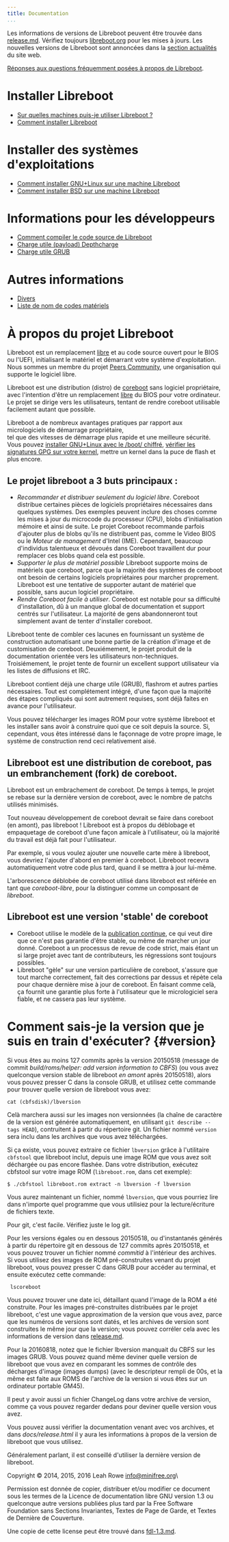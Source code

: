 ```yaml
---
title: Documentation
...
```


Les informations de versions de Libreboot peuvent être trouvée dans [release.md](release.md).
Vérifiez toujours [libreboot.org](/) pour les mises à jours. 
Les nouvelles versions de Libreboot sont annoncées dans la [section actualités](../news/) du site web.

[Réponses aux questions fréquemment posées à propos de Libreboot](../faq.md).


Installer Libreboot
===================

-   [Sur quelles machines puis-je utiliser Libreboot ?](hardware/)
-   [Comment installer Libreboot](install/)


Installer des systèmes d'exploitations
============================

-   [Comment installer GNU+Linux sur une machine Libreboot](gnulinux/)
-   [Comment installer BSD sur une machine Libreboot](bsd/)



Informations pour les développeurs
=================================

-   [Comment compiler le code source de Libreboot](git/)
-   [Charge utile (payload) Depthcharge](depthcharge/)
-   [Charge utile GRUB](grub/)



Autres informations
================

-   [Divers](misc/)
-   [Liste de nom de codes matériels](misc/codenames.md)


À propos du projet Libreboot
===========================

Libreboot est un remplacement [libre](https://www.gnu.org/philosophy/free-sw.html) 
et au code source ouvert pour le BIOS ou l'UEFI, initialisant le matériel et démarrant votre système d'exploitation.
Nous sommes un membre du projet [Peers Community](https://peers.community), une organisation qui supporte le logiciel libre.

Libreboot est une distribution (distro) de [coreboot](http://coreboot.org/) sans logiciel propriétaire, avec l'intention d'être un remplacement [libre](https://www.gnu.org/philosophy/free-sw.html) du BIOS pour votre ordinateur. Le projet se dirige vers les utilisateurs, tentant de rendre coreboot utilisable facilement autant que possible.

Libreboot a de nombreux avantages pratiques par rapport aux micrologiciels de démarrage propriétaire,	
tel que des vitesses de démarrage plus rapide et une meilleure sécurité.
Vous pouvez [installer GNU+Linux avec le /boot/ chiffré](gnulinux/), [vérifier les signatures GPG sur votre kernel](gnulinux/grub_hardening.md), mettre un kernel dans la puce de flash et plus encore.


Le projet libreboot a 3 buts principaux :
-------------------------------------------

-   *Recommander et distribuer seulement du logiciel libre*.
Coreboot distribue certaines pièces de logiciels propriétaires nécessaires dans quelques systèmes. 
Des exemples peuvent inclure des choses comme les mises à jour du microcode du processeur (CPU), blobs d'initialisation mémoire et ainsi de suite.
Le projet Coreboot recommande parfois d'ajouter plus de blobs qu'ils ne distribuent pas, comme le Video BIOS ou le *Moteur de management* d'Intel (IME).
Cependant, beaucoup d'individus talentueux et dévoués dans Coreboot travaillent dur pour remplacer ces blobs quand cela est possible.
-   *Supporter le plus de matériel possible* Libreboot supporte moins de matériels que coreboot, parce que la majorité des systèmes de coreboot ont besoin de certains logiciels propriétaires pour marcher proprement.
Libreboot est une tentative de supporter autant de matériel  que possible, sans aucun logiciel propriétaire.
-   *Rendre Coreboot facile à utiliser*. Coreboot est notable pour sa difficulté d'installation, dû à un manque global de documentation et support centrés sur l'utilisateur.
La majorité de gens abandonneront tout simplement avant de tenter d'installer coreboot.

Libreboot tente de combler ces lacunes en fournissant un système de construction automatisant une bonne partie de la création d'image et de customisation de coreboot.
Deuxiémement, le projet produit de la documentation orientée vers les utilisateurs non-techniques.
Troisiémement, le projet tente de fournir un excellent support utilisateur via les listes de diffusions et IRC.

Libreboot contient déjà une charge utile (GRUB), flashrom et autres parties nécessaires.
Tout est complétement intégré, d'une façon que la majorité des étapes compliqués qui sont autrement requises, sont déjà faites en avance pour l'utilisateur.

Vous pouvez télécharger les images ROM pour votre système libreboot et les installer sans avoir à construire quoi que ce soit depuis la source.
Si, cependant, vous êtes intéressé dans le façonnage de votre propre image, le système de construction rend ceci relativement aisé.


Libreboot est une distribution de coreboot, pas un embranchement (fork) de coreboot.
---------------------------------------------------------

Libreboot est un embrachement de coreboot. De temps à temps, le projet se rebase sur la dernière version de coreboot, avec le nombre de patchs utilisés minimisés.

Tout nouveau développement de coreboot devrait se faire dans coreboot (en amont), pas libreboot ! Libreboot est à propos du déblobage et empaquetage de coreboot d'une façon amicale à l'utilisateur, où la majorité du travail est déjà fait pour l'utilisateur.

Par exemple, si vous voulez ajouter une nouvelle carte mère à libreboot, vous devriez l'ajouter d'abord en premier à coreboot.
Libreboot recevra automatiquement votre code plus tard, quand il se mettra à jour lui-même.


L'arborescence déblobée de coreboot utilisé dans libreboot est référée en tant que *coreboot-libre*, pour la distinguer comme un composant de *libreboot*.


Libreboot est une version 'stable' de coreboot
---------------------------------------------

-   Coreboot utilise le modèle de la [publication continue](https://fr.wikipedia.org/wiki/Rolling_release), ce qui veut dire que ce n'est pas garantie d'être stable, ou même de marcher un jour donné.
Coreboot a un processus de revue de code strict, mais étant un si large projet avec tant de contributeurs, les régressions sont toujours possibles.
-   Libreboot "gèle" sur une version particulière de coreboot, s'assure que tout marche correctement, fait des corrections par dessus et répète cela pour chaque dernière mise à jour de coreboot.
En faisant comme celà, ça fournit une garantie plus forte à l'utilisateur que le micrologiciel sera fiable, et ne cassera pas leur système.


Comment sais-je la version que je suis en train d'exécuter? {#version}
========================================

Si vous êtes au moins 127 commits après la version 20150518 (message de commit *build/roms/helper: add version information to CBFS*) (ou vous avez quelconque version stable de libreboot *en amont* après 20150518), alors vous pouvez presser C dans la console GRUB, et utilisez cette commande pour trouver quelle version de libreboot vous avez:

    cat (cbfsdisk)/lbversion

Celà marchera aussi sur les images non versionnées (la chaîne de caractère de la version est générée automatiquement, en utilisant `git describe --tags HEAD`), contruitent à partir du répertoire git. Un fichier nommé `version` sera inclu dans les archives que vous avez téléchargées.

Si ça existe, vous pouvez extraire ce fichier `lbversion` grâce à l'utilitaire `cbfstool` que libreboot inclut, depuis une image ROM que vous avez soit déchargée ou pas encore flashée.
Dans votre distribution, exécutez cbfstool sur votre image ROM (`libreboot.rom`, dans cet exemple):

    $ ./cbfstool libreboot.rom extract -n lbversion -f lbversion

Vous aurez maintenant un fichier, nommé `lbversion`, que vous pourriez lire dans n'importe quel programme que vous utilisiez pour la lecture/écriture de fichiers texte.

Pour git, c'est facile. Vérifiez juste le log git.

Pour les versions égales ou en dessous 20150518, ou d'instantanés générés à partir du répertoire git en dessous de 127 commits après 20150518, et vous pouvez trouver un fichier nommé *commitid* à l'intérieur des archives.
Si vous utilisez des images de ROM pré-construites venant du projet libreboot, vous pouvez presser C dans GRUB pour accéder au terminal, et ensuite exécutez cette commande:

     lscoreboot

Vous pouvez trouver une date ici, détaillant quand l'image de la ROM a été construite.
Pour les images pré-construites distribuées par le projet libreboot, c'est une vague approximation de la version que vous avez, parce que les numéros de versions sont datés, et les archives de version sont construites le même jour que la version; vous pouvez corréler cela avec les informations de version dans [release.md](release.md).

Pour la 20160818, notez que le fichier lbversion manquait du CBFS sur les images GRUB.
Vous pouvez quand même deviner quelle version de libreboot que vous avez en comparant les sommes de contrôle des décharges d'image (images dumps) (avec le descripteur rempli de 00s, et la même est faite aux ROMS de l'archive de la version si vous êtes sur un ordinateur portable GM45).

Il peut y avoir aussi un fichier ChangeLog dans votre archive de version, comme ça vous pouvez regarder dedans pour deviner quelle version vous avez.

Vous pouvez aussi vérifier la documentation venant avec vos archives, et dans *docs/release.html* il y aura les informations à propos de la version de libreboot que vous utilisez.

Généralement parlant, il est conseillé d'utiliser la dernière version de libreboot.

Copyright © 2014, 2015, 2016 Leah Rowe <info@minifree.org>\

Permission est donnée de copier, distribuer et/ou modifier ce document sous les termes de la Licence de documentation libre GNU version 1.3 ou quelconque autre versions publiées plus tard par la Free Software Foundation sans Sections Invariantes,  Textes de Page de Garde, et Textes de Dernière de Couverture.

Une copie de cette license peut être trouvé dans [fdl-1.3.md](fdl-1.3.md).
